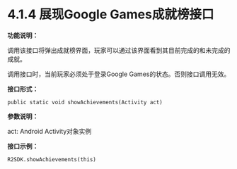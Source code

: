 # 4.1.4 展现Google Games成就榜接口

**功能说明：**

调用该接口将弹出成就榜界面，玩家可以通过该界面看到其目前完成的和未完成的成就。

调用接口时，当前玩家必须处于登录Google Games的状态。否则接口调用无效。

**接口形式：**

```text
public static void showAchievements(Activity act)
```

**参数说明：**

act: Android Activity对象实例

**接口示例：**

```text
R2SDK.showAchievements(this)
```

